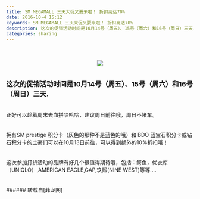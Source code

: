 ```yaml
---
title: SM MEGAMALL 三天大促又要来啦！ 折扣高达70%
date: 2016-10-4 15:12
keywords: SM MEGAMALL 三天大促又要来啦！ 折扣高达70%
description: 这次的促销活动时间是10月14号（周五）、15号（周六）和16号（周日）三天.正好可以趁着周末去血拼哈哈哈，建议周日前往哦，周日不堵车。拥有SM prestige 积分卡（灰色的那种不是蓝色的哦）和 BDO 蓝宝石积分卡或钻石积分卡的土豪们可以在10月13日前往，可以得到额外的10%折扣哦！这次参加打折活动的品牌有好几个很值得期待哦，包括：鳄鱼，优衣库（UNIQLO）,AMERICAN EAGLE,GAP,玖熙(NINE WEST)等等....
categories: sharing
---
```

<td class="t_f" id="postmessage_405655">

<br/>
<br/>
<div align="center">

<img aid="429480" data-cf-modified-49815dd671beccd3bdb8c746-="" file="data/attachment/forum/201610/04/143815fup0pswvwdv6ippp.png.thumb.jpg" id="aimg_429480" inpost="1" onclick="" onmouseover="" src="http://www.flw.ph/data/attachment/forum/201610/04/143815fup0pswvwdv6ippp.png" style="cursor:pointer" zoomfile="data/attachment/forum/201610/04/143815fup0pswvwdv6ippp.png"/>


</div><br/>
<br/>
<div align="left"><strong><font size="4">这次的促销活动时间是10月14号（周五）、15号（周六）和16号（周日）三天.</font></strong></div><br/>
<br/>
<div align="left">正好可以趁着周末去血拼哈哈哈，建议周日前往哦，周日不堵车。</div><br/>
<br/>
<div align="left">拥有SM prestige 积分卡（灰色的那种不是蓝色的哦）和 BDO 蓝宝石积分卡或钻石积分卡的土豪们可以在10月13日前往，可以得到额外的10%折扣哦！</div><br/>
<br/>
<div align="left">这次参加打折活动的品牌有好几个很值得期待哦，包括：鳄鱼，优衣库（UNIQLO）,AMERICAN EAGLE,GAP,玖熙(NINE WEST)等等....</div><br/>
<br/>
</td>
###### 转载自[菲龙网]
